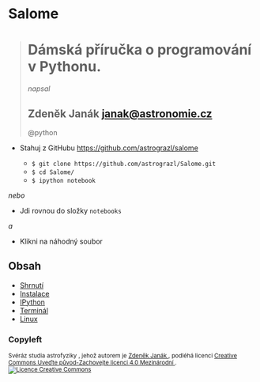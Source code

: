 # Salome

> # Dámská příručka o programování v Pythonu.
> *napsal*
> ## Zdeněk Janák <janak@astronomie.cz>
> @python

* Stahuj z GitHubu <https://github.com/astrograzl/salome>

	* `$ git clone https://github.com/astrograzl/Salome.git`
	* `$ cd Salome/`
	* `$ ipython notebook`

_nebo_

* Jdi rovnou do složky `notebooks`

_a_

* Klikni na náhodný soubor

## Obsah

* [Shrnutí](SUMMARY.md)
* [Instalace](INSTALL.md)
* [IPython](notebooks/)
* [Terminál](XTERM.md)
* [Linux](LINUX.md)

### Copyleft

<small>
<span xmlns:dct="http://purl.org/dc/terms/" property="dct:title">
	Svéráz studia astrofyziky
</span>,
	jehož autorem je 
<a xmlns:cc="http://creativecommons.org/ns#" href="http://janak.astronomie.cz/" property="cc:attributionName" rel="cc:attributionURL">
	Zdeněk Janák
</a>,
	podléhá licenci
<a rel="license" href="http://creativecommons.org/licenses/by-sa/4.0/">
	Creative Commons Uveďte původ-Zachovejte licenci 4.0 Mezinárodní
</a>.
<a rel="license" href="http://creativecommons.org/licenses/by-sa/4.0/">
	<img alt="Licence Creative Commons" style="border-width:0" src="https://i.creativecommons.org/l/by-sa/4.0/80x15.png" />
</a>
</small>
